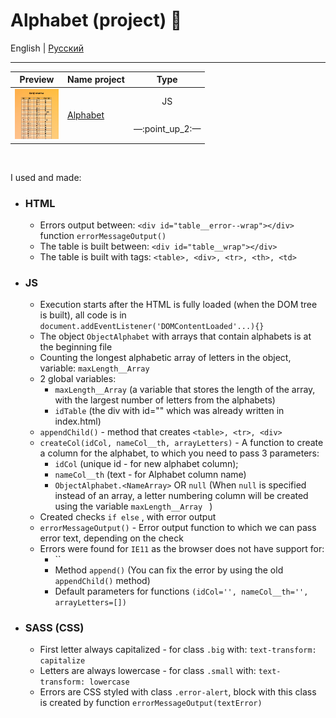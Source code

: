 # Alphabet (project) :open_file_folder:


English | [Русский](README.ru.md)
<hr>



<!-- table site Preview -->
<table align="">
  <thead>
    <tr>
      <th align="center">
        Preview
      </th>
      <th align="center">
        Name project
      </th>
      <th align="center">
        Type
      </th>
    </tr>
  </thead>
  <tbody>
    <!-- site 👇 -->
    <tr>
      <!-- td 🔳 -->
      <td align="center" colspan="1" rowspan="2">
        <a href="https://awake-coding.github.io/alphabet/" rel="nofollow">
          <img src="../image/alphabet-preview.jpg" title="Go to the site" alt="alphabet-preview" style="width: 70px;">
        </a>
      </td>
      <!-- td 🔳 -->
      <td rowspan="2">
        <a href="https://awake-coding.github.io/alphabet/" rel="nofollow">
          Alphabet
        </a>
      </td>
      <!-- td 🔳 -->
      <td align="center">JS</td>
    </tr>
    <!-- 🔴 row 2 -->
    <tr>
      <td align="center">
        <!-- 2 sections -->
        —:point_up_2:—
      </td>
    </tr>
    <!-- site 👇 -->
  </tbody>
</table><br>



I used and made:
  - ### HTML
      - Errors output between: ```<div id="table__error--wrap"></div>``` function ```errorMessageOutput()```
      - The table is built between: ```<div id="table__wrap"></div>```
      - The table is built with tags: ```<table>, <div>, <tr>, <th>, <td>```
  - ### JS
      - Execution starts after the HTML is fully loaded (when the DOM tree is built), all code is in ```document.addEventListener('DOMContentLoaded'...){}```
      - The object ```ObjectAlphabet``` with arrays that contain alphabets is at the beginning file
      - Counting the longest alphabetic array of letters in the object, variable: ```maxLength__Array```
      - 2 global variables:
          - ```maxLength__Array``` (a variable that stores the length of the array, with the largest number of letters from the alphabets)
          - ```idTable``` (the div with id="" which was already written in index.html)
      - ```appendChild()``` - method that creates ```<table>, <tr>, <div>```
      - ```createCol(idCol, nameCol__th, arrayLetters)``` - A function to create a column for the alphabet, to which you need to pass 3 parameters:
          - ```idCol``` (unique id - for new alphabet column);
          - ```nameCol__th``` (text - for Alphabet column name)
          - ```ObjectAlphabet.<NameArray>``` OR ```null``` (When ```null``` is specified instead of an array, a letter numbering column will be created using the variable ```maxLength__Array ``` )
      - Created checks ```if else``` , with error output
      - ```errorMessageOutput()``` - Error output function to which we can pass error text, depending on the check
      - Errors were found for ```IE11``` as the browser does not have support for:
          - ``
          - Method ```append()``` (You can fix the error by using the old ```appendChild()``` method)
          - Default parameters for functions ```(idCol='', nameCol__th='', arrayLetters=[])```
  - ### SASS (CSS)
      - First letter always capitalized - for class ```.big``` with: ```text-transform: capitalize```
      - Letters are always lowercase - for class ```.small``` with: ```text-transform: lowercase```
      - Errors are CSS styled with class ```.error-alert```, block with this class is created by function ```errorMessageOutput(textError)```